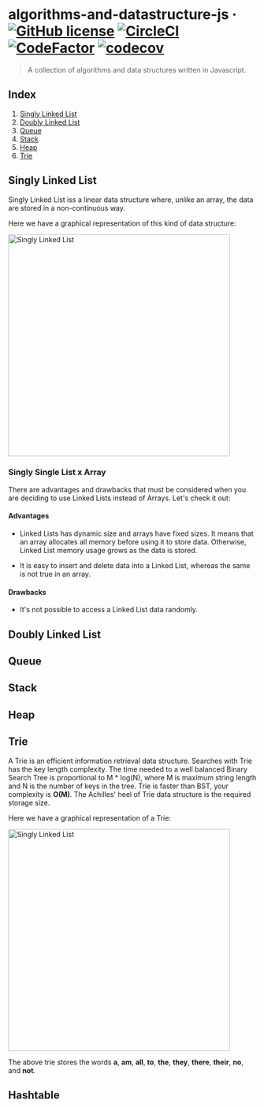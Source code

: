 # algorithms-and-datastructure-js &middot; [![GitHub license](https://img.shields.io/badge/license-MIT-blue.svg)](https://github.com/paulosales/algorithms-and-data-structure-js/blob/master/LICENSE) [![CircleCI](https://circleci.com/gh/paulosales/algorithms-and-data-structure-js.svg?style=shield)](https://circleci.com/gh/paulosales/algorithms-and-data-structure-js) [![CodeFactor](https://www.codefactor.io/repository/github/paulosales/algorithms-and-datastructure-js/badge)](https://www.codefactor.io/repository/github/paulosales/algorithms-and-datastructure-js) [![codecov](https://codecov.io/gh/paulosales/data-structure-js/branch/master/graph/badge.svg)](https://codecov.io/gh/paulosales/data-structure-js)

> A collection of algorithms and data structures written in Javascript.

## Index

1. [Singly Linked List](#singly-linked-list)
2. [Doubly Linked List](#doubly-linked-list)
3. [Queue](#queue)
4. [Stack](#stack)
5. [Heap](#heap)
6. [Trie](#trie)

## Singly Linked List

Singly Linked List iss a linear data structure where, unlike an array, the data are stored in a non-continuous way.

Here we have a graphical representation of this kind of data structure:

<img
  src="https://dl.dropboxusercontent.com/s/o1au4teii239wjv/singly-linked-list.svg"
  alt="Singly Linked List" width="450"/>

### Singly Single List x Array

There are advantages and drawbacks that must be considered when you are deciding to use Linked Lists instead of Arrays. Let's check it out:

#### Advantages

- Linked Lists has dynamic size and arrays have fixed sizes. It means that an array allocates all memory before using it to store data. Otherwise, Linked List memory usage grows as the data is stored.

- It is easy to insert and delete data into a Linked List, whereas the same is not true in an array.

#### Drawbacks

- It's not possible to access a Linked List data randomly.

## Doubly Linked List

## Queue

## Stack

## Heap

## Trie

A Trie is an efficient information retrieval data structure. Searches with Trie has the key length complexity. The time needed to a well balanced Binary Search Tree is proportional to M \* log(N), where M is maximum string length and N is the number of keys in the tree. Trie is faster than BST, your complexity is **O(M)**. The Achilles' heel of Trie data structure is the required storage size.

Here we have a graphical representation of a Trie:

<img
  src="https://dl.dropboxusercontent.com/s/5a4yw1zw5sfm9dk/trie.svg"
  alt="Singly Linked List" width="450"/>

The above trie stores the words **a**, **am**, **all**, **to**, **the**, **they**, **there**, **their**, **no**, and **not**.

## Hashtable
